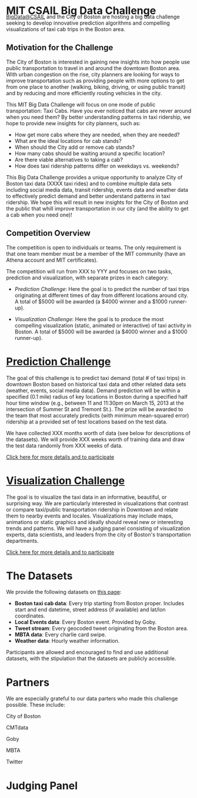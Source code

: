 <div style="position:absolute; top:0; z-index:2"> <h1> MIT CSAIL Big Data Challenge </h2>
</div>

[BigData@CSAIL](http://bigdata.csail.mit.edu) and the City of
Boston are hosting a big data challenge seeking to develop innovative
prediction algorithms and compelling visualizations of taxi cab trips in the Boston area.

## Motivation for the Challenge
 The City of Boston is interested in gaining new insights into how people use public transportation to travel in and around the downtown Boston area.  With urban congestion on the rise, city planners are looking for ways to improve transportation such as providing people with more options to get from one place to another (walking, biking, driving, or using public transit) and by reducing and more efficiently routing vehicles in the city.

This MIT Big Data Challenge will focus on one mode of public transportation: Taxi Cabs.  Have you ever noticed that cabs are never around when you need them?  By better understanding patterns in taxi ridership, we hope to provide new insights for city planners, such as:

* How get more cabs where they are needed, when they are needed?  
* What are the ideal locations for cab stands? 
* When should the City add or remove cab stands?  
* How many cabs should be waiting around a specific location? 
* Are there viable alternatives to taking a cab? 
* How does taxi ridership patterns differ on weekdays vs. weekends?

This Big Data Challenge provides a unique opportunity to analyze City of Boston taxi data (XXXX taxi rides) and to combine multiple data sets including social media data, transit ridership, events data and weather data to effectively predict demand and better understand patterns in taxi ridership.  We hope this will result in new insights for the City of Boston and the public that whill improve transportation in our city (and the ability to get a cab when you need one)!


## Competition Overview

The competition is open to individuals or teams.  The only requirement is that one team member must be a member of the MIT community (have an Athena account and MIT certificates).

The competition will run from XXX to YYY and focuses on two tasks, prediction and visualization, with separate prizes in each category:

* _Prediction Challenge_:  Here the goal is to predict the number of taxi trips originating at different times of day from different locations around city.   A total of $5000 will be awarded (a $4000 winner and a $1000 runner-up).

* _Visualization Challenge_:  Here the goal is to produce the most compelling visualization (static, animated or interactive) of taxi activity in Boston. A total of $5000 will be awarded (a $4000 winner and a $1000 runner-up).


# <a name="prediction" href="prediction"> Prediction Challenge</a>

The goal of this challenge is to predict taxi demand (total # of taxi trips) in downtown Boston based on historical taxi data and other related data sets (weather, events, social media data).   Demand prediction will be within a specified (0.1 mile) radius of key locations in Boston during a specified half hour time window  (e.g., between 11 and 11:30pm on March 15, 2013 at the intersection of Summer St and Tremont St.).   The prize will be awarded to the team that most accurately predicts (with minimum mean-squared error) ridership at a provided  set of test locations based on the test data.

We have collected XXX months worth of data (see below for descriptions
of the datasets).  We will provide XXX weeks worth of training data
and draw the test data randomly from XXX weeks of data.


[Click here for more details and to participate](/prediction)


# <a name="visualization" href="visualization"> Visualization Challenge</a>

The goal is to visualize the taxi  data in an informative, beautiful, or surprising way.  We are particularly interested in visualizations that contrast or compare taxi/public transportation ridership in Downtown and relate them  to nearby events and locales.  Visualizations may include maps, animations or static graphics and ideally should reveal new or interesting trends and patterns.
We will have a judging panel consisting of visualization experts, data
scientists, and leaders from the city of Boston's transportation departments.

[Click here for more details and to participate](/visualization)


# The Datasets

We provide the following datasets on [this page](/datasets):

* **Boston taxi cab data**: Every trip starting from Boston proper.  Includes start and end datetime, street address (if available) and lat/lon coordinates.
* **Local Events data**: Every Boston event.  Provided by Goby.
* **Tweet stream**: Every geocoded tweet originating from the Boston area.
* **MBTA data**: Every charlie card swipe.
* **Weather data**: Hourly weather information.


Participants are allowed and encouraged to find and use additional datasets, with the stipulation that the datasets are publicly  accessible.


Partners
============

We are especially grateful to  our data parters who made this challenge possible.
These include:

City of Boston

CMTdata

Goby

MBTA

Twitter

# Judging Panel
